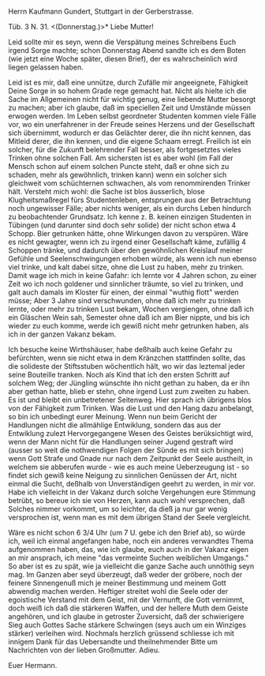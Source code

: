Herrn Kaufmann Gundert, Stuttgart in der Gerberstrasse.

 Tüb. 3 N. 31. <(Donnerstag.)>*
Liebe Mutter!

Leid sollte mir es seyn, wenn die Verspätung meines Schreibens Euch irgend Sorge machte; schon Donnerstag Abend sandte ich es dem Boten (wie jetzt eine Woche später, diesen Brief), der es wahrscheinlich wird liegen gelassen haben.

Leid ist es mir, daß eine unnütze, durch Zufälle mir angeeignete, Fähigkeit Deine Sorge in so hohem Grade rege gemacht hat. Nicht als hielte ich die Sache im Allgemeinen nicht für wichtig genug, eine liebende Mutter besorgt zu machen; aber ich glaube, daß im speciellen Zeit und Umstände müssen erwogen werden. Im Leben selbst geordneter Studenten kommen viele Fälle vor, wo ein unerfahrener in der Freude seines Herzens und der Gesellschaft sich übernimmt, wodurch er das Gelächter derer, die ihn nicht kennen, das Mitleid derer, die ihn kennen, und die eigene Schaam erregt. Freilich ist ein solcher, für die Zukunft belehrender Fall besser, als fortgesetztes vieles Trinken ohne solchen Fall. Am sichersten ist es aber wohl (im Fall der Mensch schon auf einem solchen Puncte steht, daß er ohne sich zu schaden, mehr als gewöhnlich, trinken kann) wenn ein solcher sich gleichweit vom schüchternen schwachen, als vom renommirenden Trinker hält. Versteht mich wohl: die Sache ist blos äusserlich, blose Klugheitsmaßregel fürs Studentenleben, entsprungen aus der Betrachtung noch ungewisser Fälle; aber nichts weniger, als ein durchs Leben hindurch zu beobachtender Grundsatz. Ich kenne z. B. keinen einzigen Studenten in Tübingen (und darunter sind doch sehr solide) der nicht schon etwa 4 Schopp. Bier getrunken hätte, ohne Wirkungen davon zu verspüren. Wäre es nicht gewagter, wenn ich zu irgend einer Gesellschaft käme, zufällig 4 Schoppen tränke, und dadurch über den gewöhnlichen Kreislauf meiner Gefühle und Seelenschwingungen erhoben würde, als wenn ich nun ebenso viel trinke, und kalt dabei sitze, ohne die Lust zu haben, mehr zu trinken. Damit wage ich mich in keine Gafahr: ich lernte vor 4 Jahren schon, zu einer Zeit wo ich noch goldener und sinnlicher träumte, so viel zu trinken, und galt auch damals im Kloster für einen, der einmal "wuthig flott" werden müsse; Aber 3 Jahre sind verschwunden, ohne daß ich mehr zu trinken lernte, oder mehr zu trinken Lust bekam, Wochen vergiengen, ohne daß ich ein Gläschen Wein sah, Semester ohne daß ich am Bier nippte, und bis ich wieder zu euch komme, werde ich gewiß nicht mehr getrunken haben, als ich in der ganzen Vakanz bekam.

Ich besuche keine Wirthshäuser, habe deßhalb auch keine Gefahr zu befürchten, wenn sie nicht etwa in dem Kränzchen stattfinden sollte, das die solideste der Stiftsstuben wöchentlich hält, wo wir das leztemal jeder seine Bouteille tranken. Noch als Kind that ich den ersten Schritt auf solchem Weg; der Jüngling wünschte ihn nicht gethan zu haben, da er ihn aber gethan hatte, blieb er stehn, ohne irgend Lust zum zweiten zu haben. Es ist und bleibt ein unbetretener Seitenweg. Hier sprach ich übrigens blos von der Fähigkeit zum Trinken. Was die Lust und den Hang dazu anbelangt, so bin ich unbedingt eurer Meinung. Wenn nun beim Gericht der Handlungen nicht die allmählige Entwiklung, sondern das aus der Entwiklung zulezt Hervorgegangene Wesen des Geistes berüksichtigt wird, wenn der Mann nicht für die Handlungen seiner Jugend gestraft wird (ausser so weit die nothwendigen Folgen der Sünde es mit sich bringen) wenn Gott Strafe und Gnade nur nach dem Zeitpunkt der Seele austheilt, in welchem sie abberufen wurde - wie es auch meine Ueberzeugung ist - so findet sich gewiß keine Neigung zu sinnlichen Genüssen der Art, nicht einmal die Sucht, deßhalb von Unverständigen geehrt zu werden, in mir vor. Habe ich vielleicht in der Vakanz durch solche Vergehungen eure Stimmung betrübt, so bereue ich sie von Herzen, kann auch wohl versprechen, daß Solches nimmer vorkommt, um so leichter, da dieß ja nur gar wenig versprochen ist, wenn man es mit dem übrigen Stand der Seele vergleicht.

Wäre es nicht schon 6 3/4 Uhr (um 7 U. gebe ich den Brief ab), so würde ich, weil ich einmal angefangen habe, noch ein anderes verwandtes Thema aufgenommen haben, das, wie ich glaube, euch auch in der Vakanz eigen an mir ansprach, ich meine "das vermeinte Suchen weiblichen Umgangs." So aber ist es zu spät, wie ja vielleicht die ganze Sache auch unnöthig seyn mag. 
Im Ganzen aber seyd überzeugt, daß weder der gröbere, noch der feinere Sinnengenuß mich je meiner Bestimmung und meinem Gott abwendig machen werden. Heftiger streitet wohl die Seele oder der egoistische Verstand mit dem Geist, mit der Vernunft, die Gott vernimmt, doch weiß ich daß die stärkeren Waffen, und der hellere Muth dem Geiste angehören, und ich glaube in getroster Zuversicht, daß der schwierigere Sieg auch Gottes Sache stärkere Schwingen (seys auch um ein Winziges stärker) verleihen wird. 
Nochmals herzlich grüssend schliesse ich mit innigem Dank für das Uebersandte und theilnehmender Bitte um Nachrichten von der lieben Großmutter. Adieu.

 Euer Hermann.
